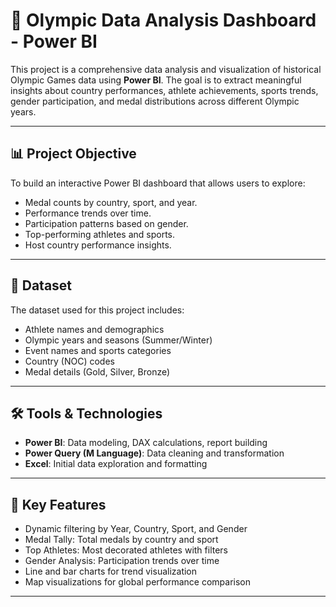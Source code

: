 # 🏅 Olympic Data Analysis Dashboard - Power BI

This project is a comprehensive data analysis and visualization of historical Olympic Games data using **Power BI**. The goal is to extract meaningful insights about country performances, athlete achievements, sports trends, gender participation, and medal distributions across different Olympic years.

---

## 📊 Project Objective

To build an interactive Power BI dashboard that allows users to explore:
- Medal counts by country, sport, and year.
- Performance trends over time.
- Participation patterns based on gender.
- Top-performing athletes and sports.
- Host country performance insights.

---

## 📁 Dataset

The dataset used for this project includes:
- Athlete names and demographics
- Olympic years and seasons (Summer/Winter)
- Event names and sports categories
- Country (NOC) codes
- Medal details (Gold, Silver, Bronze)

---

## 🛠️ Tools & Technologies

- **Power BI**: Data modeling, DAX calculations, report building
- **Power Query (M Language)**: Data cleaning and transformation
- **Excel**: Initial data exploration and formatting

---

## 📌 Key Features

- Dynamic filtering by Year, Country, Sport, and Gender
- Medal Tally: Total medals by country and sport
- Top Athletes: Most decorated athletes with filters
- Gender Analysis: Participation trends over time
- Line and bar charts for trend visualization
- Map visualizations for global performance comparison

---




